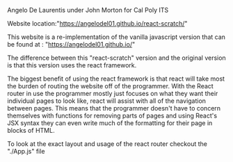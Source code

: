 
Angelo De Laurentis under John Morton for Cal Poly ITS

Website location:"https://angelodel01.github.io/react-scratch/"

This website is a re-implementation of the vanilla javascript version that can be found at : "https://angelodel01.github.io/"

The difference between this "react-scratch" version and the original version is that this version uses the react framework.

The biggest benefit of using the react framework is that react will take most the burden of routing the website off of the programmer.
With the React router in use the programmer mostly just focuses on what they want their individual pages to look like, react will assist with all of the navigation between pages.
This means that the programmer doesn't have to concern themselves with functions for removing parts of pages and using React's JSX syntax they can even write much of the formatting for their page in blocks of HTML.  

To look at the exact layout and usage of the react router checkout the "./App.js" file
